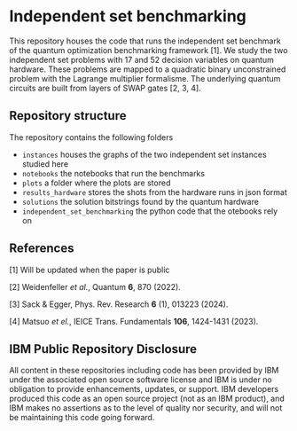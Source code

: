 # Independent set benchmarking

This repository houses the code that runs the independent set benchmark of the quantum optimization benchmarking framework [1].
We study the two independent set problems with 17 and 52 decision variables on quantum hardware.
These problems are mapped to a quadratic binary unconstrained problem with the Lagrange multiplier formalisme.
The underlying quantum circuits are built from layers of SWAP gates [2, 3, 4].

## Repository structure

The repository contains the following folders

* `instances` houses the graphs of the two independent set instances studied here
* `notebooks` the notebooks that run the benchmarks
* `plots` a folder where the plots are stored
* `results_hardware` stores the shots from the hardware runs in json format
* `solutions` the solution bitstrings found by the quantum hardware
* `independent_set_benchmarking` the python code that the otebooks rely on

## References

[1] Will be updated when the paper is public

[2] Weidenfeller *et al.*, Quantum **6**, 870 (2022).

[3] Sack & Egger, Phys. Rev. Research **6** (1), 013223 (2024).

[4] Matsuo *et el.*, IEICE Trans. Fundamentals **106**, 1424-1431 (2023).

## IBM Public Repository Disclosure

All content in these repositories including code has been provided by IBM under the associated open source software license and IBM is under no obligation to provide enhancements, updates, or support. 
IBM developers produced this code as an open source project (not as an IBM product), and IBM makes no assertions as to the level of quality nor security, and will not be maintaining this code going forward.
